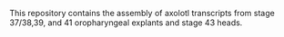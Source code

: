 This repository contains the assembly of axolotl transcripts from stage 37/38,39, and 41 oropharyngeal explants and stage 43 heads.
